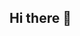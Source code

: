 ## Hi there 👋

<!--
**DeSneak/DeSneak** is a ✨ _special_ ✨

Here are some ideas to get you started:

- 🔭 I’m currently working on Primo Piatto
- 🌱 I’m currently learning python
- 🤔 I’m looking for help with python
- 📫 How to reach me: guns.lol/desneak
- 😄 Pronouns: he / him
-->
